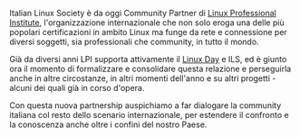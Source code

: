 <!--
.. title: Partnership con Linux Professional Institute
.. slug: lpi-community-partner
.. date: 2021-03-19 00:00:00
.. tags: 
.. category: 
.. link: 
.. description: 
.. type: text
.. image_copy: 
.. previewimage: /images/posts/lpi_ils.png
-->


Italian Linux Society è da oggi Community Partner di [Linux Professional Institute](https://www.lpi.org/), l'organizzazione internazionale che non solo eroga una delle più popolari certificazioni in ambito Linux ma funge da rete e connessione per diversi soggetti, sia professionali che community, in tutto il mondo.

<!-- TEASER_END -->

Già da diversi anni LPI supporta attivamente il [Linux Day](https://www.linuxday.it/) e ILS, ed è giunto ora il momento di formalizzare e consolidare questa relazione e perseguirla anche in altre circostanze, in altri momenti dell'anno e su altri progetti - alcuni dei quali già in corso d'opera.

Con questa nuova partnership auspichiamo a far dialogare la community italiana col resto dello scenario internazionale, per estendere il confronto e la conoscenza anche oltre i confini del nostro Paese.